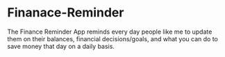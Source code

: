 # Finanace-Reminder
The Finance Reminder App reminds every day people like me to update them on their balances, financial decisions/goals, and what you can do to save money that day on a daily basis. 
